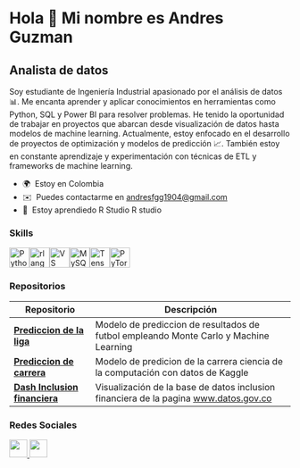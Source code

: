 Hola 👋 Mi nombre es Andres Guzman
============================================

Analista de datos
-----------------

Soy estudiante de Ingeniería Industrial apasionado por el análisis de datos 📊. Me encanta aprender y aplicar conocimientos en herramientas como Python, SQL y Power BI para resolver problemas. He tenido la oportunidad de trabajar en proyectos que abarcan desde visualización de datos hasta modelos de machine learning. Actualmente, estoy enfocado en el desarrollo de proyectos de optimización y modelos de predicción 📈. También estoy en constante aprendizaje y experimentación con técnicas de ETL y frameworks de machine learning.

* 🌍  Estoy en Colombia
* ✉️  Puedes contactarme en [andresfgg1904@gmail.com](mailto:andresfgg1904@gmail.com)
* 🧠  Estoy aprendiedo R Studio R studio


### Skills


<p align="left">
<a href="https://www.python.org/" target="_blank" rel="noreferrer"><img src="https://raw.githubusercontent.com/danielcranney/readme-generator/main/public/icons/skills/python-colored.svg" width="36" height="36" alt="Python" /></a><a href="https://www.r-project.org/" target="_blank" rel="noreferrer"><img src="https://raw.githubusercontent.com/danielcranney/readme-generator/main/public/icons/skills/rlang-colored.svg" width="36" height="36" alt="rlang" /></a><a href="https://code.visualstudio.com/" target="_blank" rel="noreferrer"><img src="https://raw.githubusercontent.com/danielcranney/readme-generator/main/public/icons/skills/visualstudiocode.svg" width="36" height="36" alt="VS Code" /></a><a href="https://www.mysql.com/" target="_blank" rel="noreferrer"><img src="https://raw.githubusercontent.com/danielcranney/readme-generator/main/public/icons/skills/mysql-colored.svg" width="36" height="36" alt="MySQL" /></a><a href="https://www.tensorflow.org/" target="_blank" rel="noreferrer"><img src="https://raw.githubusercontent.com/danielcranney/readme-generator/main/public/icons/skills/tensorflow-colored.svg" width="36" height="36" alt="TensorFlow" /></a><a href="https://pytorch.org/" target="_blank" rel="noreferrer"><img src="https://raw.githubusercontent.com/danielcranney/readme-generator/main/public/icons/skills/pytorch-colored.svg" width="36" height="36" alt="PyTorch" /></a>
</p>


### Repositorios


| Repositorio | Descripción |
|------------------------|-------------|
| [**Prediccion de la liga**](https://github.com/Andres-Guzman-19/Prediccion_la_liga)  | Modelo de prediccion de resultados de futbol empleando Monte Carlo y Machine Learning |
| [**Prediccion de carrera**](https://github.com/Andres-Guzman-19/Prediccion-Carrera)  | Modelo de predicion de la carrera ciencia de la computación con datos de Kaggle |
| [**Dash Inclusion financiera**](https://github.com/Andres-Guzman-19/inclusion_financiera) | Visualización de la base de datos inclusion financiera de la pagina www.datos.gov.co |

### Redes Sociales

<p align="left"> <a href="https://www.github.com/Andres-Guzman-19" target="_blank" rel="noreferrer"> <picture> <source media="(prefers-color-scheme: dark)" srcset="https://raw.githubusercontent.com/danielcranney/readme-generator/main/public/icons/socials/github-dark.svg" /> <source media="(prefers-color-scheme: light)" srcset="https://raw.githubusercontent.com/danielcranney/readme-generator/main/public/icons/socials/github.svg" /> <img src="https://raw.githubusercontent.com/danielcranney/readme-generator/main/public/icons/socials/github.svg" width="32" height="32" /> </picture> </a> <a href="https://www.linkedin.com/in/andres-felipe-guzman-garcia" target="_blank" rel="noreferrer"> <picture> <source media="(prefers-color-scheme: dark)" srcset="https://raw.githubusercontent.com/danielcranney/readme-generator/main/public/icons/socials/linkedin-dark.svg" /> <source media="(prefers-color-scheme: light)" srcset="https://raw.githubusercontent.com/danielcranney/readme-generator/main/public/icons/socials/linkedin.svg" /> <img src="https://raw.githubusercontent.com/danielcranney/readme-generator/main/public/icons/socials/linkedin.svg" width="32" height="32" /> </picture> </a></p>
